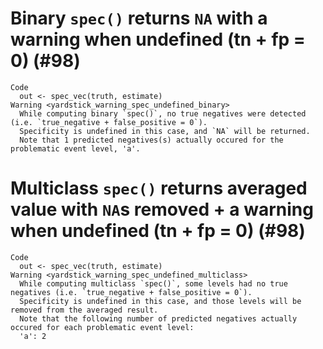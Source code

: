 # Binary `spec()` returns `NA` with a warning when undefined (tn + fp = 0) (#98)

    Code
      out <- spec_vec(truth, estimate)
    Warning <yardstick_warning_spec_undefined_binary>
      While computing binary `spec()`, no true negatives were detected (i.e. `true_negative + false_positive = 0`). 
      Specificity is undefined in this case, and `NA` will be returned.
      Note that 1 predicted negatives(s) actually occured for the problematic event level, 'a'.

# Multiclass `spec()` returns averaged value with `NA`s removed + a warning when undefined (tn + fp = 0) (#98)

    Code
      out <- spec_vec(truth, estimate)
    Warning <yardstick_warning_spec_undefined_multiclass>
      While computing multiclass `spec()`, some levels had no true negatives (i.e. `true_negative + false_positive = 0`). 
      Specificity is undefined in this case, and those levels will be removed from the averaged result.
      Note that the following number of predicted negatives actually occured for each problematic event level:
      'a': 2

